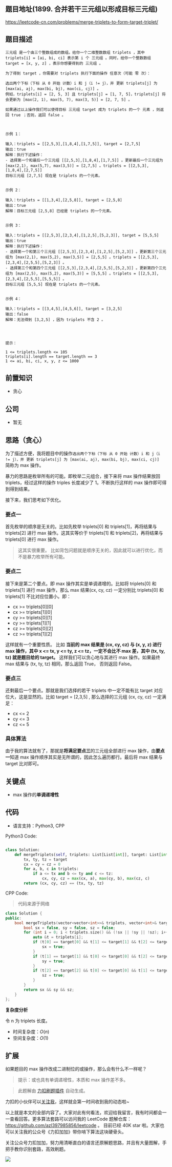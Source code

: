 ## 题目地址(1899. 合并若干三元组以形成目标三元组)

https://leetcode-cn.com/problems/merge-triplets-to-form-target-triplet/

## 题目描述

```
三元组 是一个由三个整数组成的数组。给你一个二维整数数组 triplets ，其中 triplets[i] = [ai, bi, ci] 表示第 i 个 三元组 。同时，给你一个整数数组 target = [x, y, z] ，表示你想要得到的 三元组 。

为了得到 target ，你需要对 triplets 执行下面的操作 任意次（可能 零 次）：

选出两个下标（下标 从 0 开始 计数）i 和 j（i != j），并 更新 triplets[j] 为 [max(ai, aj), max(bi, bj), max(ci, cj)] 。
例如，triplets[i] = [2, 5, 3] 且 triplets[j] = [1, 7, 5]，triplets[j] 将会更新为 [max(2, 1), max(5, 7), max(3, 5)] = [2, 7, 5] 。

如果通过以上操作我们可以使得目标 三元组 target 成为 triplets 的一个 元素 ，则返回 true ；否则，返回 false 。

 

示例 1：

输入：triplets = [[2,5,3],[1,8,4],[1,7,5]], target = [2,7,5]
输出：true
解释：执行下述操作：
- 选择第一个和最后一个三元组 [[2,5,3],[1,8,4],[1,7,5]] 。更新最后一个三元组为 [max(2,1), max(5,7), max(3,5)] = [2,7,5] 。triplets = [[2,5,3],[1,8,4],[2,7,5]]
目标三元组 [2,7,5] 现在是 triplets 的一个元素。


示例 2：

输入：triplets = [[1,3,4],[2,5,8]], target = [2,5,8]
输出：true
解释：目标三元组 [2,5,8] 已经是 triplets 的一个元素。


示例 3：

输入：triplets = [[2,5,3],[2,3,4],[1,2,5],[5,2,3]], target = [5,5,5]
输出：true
解释：执行下述操作：
- 选择第一个和第三个三元组 [[2,5,3],[2,3,4],[1,2,5],[5,2,3]] 。更新第三个三元组为 [max(2,1), max(5,2), max(3,5)] = [2,5,5] 。triplets = [[2,5,3],[2,3,4],[2,5,5],[5,2,3]] 。
- 选择第三个和第四个三元组 [[2,5,3],[2,3,4],[2,5,5],[5,2,3]] 。更新第四个三元组为 [max(2,5), max(5,2), max(5,3)] = [5,5,5] 。triplets = [[2,5,3],[2,3,4],[2,5,5],[5,5,5]] 。
目标三元组 [5,5,5] 现在是 triplets 的一个元素。


示例 4：

输入：triplets = [[3,4,5],[4,5,6]], target = [3,2,5]
输出：false
解释：无法得到 [3,2,5] ，因为 triplets 不含 2 。


 

提示：

1 <= triplets.length <= 105
triplets[i].length == target.length == 3
1 <= ai, bi, ci, x, y, z <= 1000
```

## 前置知识

- 贪心

## 公司

- 暂无

## 思路（贪心）

为了描述方便，我将题目中的操作`选出两个下标（下标 从 0 开始 计数）i 和 j（i != j），并 更新 triplets[j] 为 [max(ai, aj), max(bi, bj), max(ci, cj)] ` 简称为 max 操作。

暴力的思路是枚举所有的可能。即枚举二元组合，接下来将 max 操作结果放回 triplets，经过这样的操作 triples 长度减少了 1。不断执行这样的 max 操作即可得到得到结果。

接下来，我们思考如下优化。

### 要点一

首先枚举的顺序是无关的。比如先枚举 triplets[0] 和 triplets[1]，再将结果与 triplets[2] 进行 max 操作。这其实等价于 triplets[1] 和 triplets[2]，再将结果与 triplets[0] 进行 max 操作。

> 这其实很重要。 比如背包问题就是顺序无关的，因此就可以进行优化，而不是暴力枚举所有可能。

### 要点二

接下来是第二个要点。即 max 操作其实是单调递增的。比如将 triplets[0] 和 triplets[1] 进行 max 操作，那么 max 结果(cx, cy, cz) 一定分别比 triplets[0] 和 triplets[1] 不比对应位置小。即：

- cx >= triplets[0][0]
- cx >= triplets[1][0]
- cy >= triplets[0][1]
- cy >= triplets[1][1]
- cz >= triplets[0][2]
- cz >= triplets[1][2]

这样就有一个重要性质。 比如 **当前的 max 结果是 (cx, cy, cz) 与 (x, y, z) 进行 max 操作，其中 x <= tx, y <= ty, z <= tz，一定不会比不 max 差，其中 (tx, ty, tz) 就是题目给的 target。** 这样我们可以贪心地与其进行 max 操作。如果最终 max 结果与 (tx, ty, tz) 相同，那么返回 True， 否则返回 False。

### 要点三

还剩最后一个要点。那就是我们选择的若干 triplets 中一定不能有比 target 对应位大，这是显然的。比如 target = [2,3,5] , 那么选择的三元组 (cx, cy, cz) 一定满足：

- cx <= 2
- cy <= 3
- cz <= 5

### 具体算法

由于我的算法就有了，那就是**将满足要点三**的三元组全部进行 max 操作，由**要点一**知道 max 操作顺序其实是无所谓的，因此怎么遍历都行。最后将 max 结果与 target 比对即可。

## 关键点

- max 操作的**单调递增性**

## 代码

- 语言支持：Python3, CPP

Python3 Code:

```python

class Solution:
    def mergeTriplets(self, triplets: List[List[int]], target: List[int]) -> bool:
        tx, ty, tz = target
        cx = cy = cz = 0
        for a, b, c in triplets:
            if a <= tx and b <= ty and c <= tz:
                cx, cy, cz = max(cx, a), max(cy, b), max(cz, c)
        return (cx, cy, cz) == (tx, ty, tz)

```

CPP Code:

> 代码来源于网络

```cpp
class Solution {
public:
    bool mergeTriplets(vector<vector<int>>& triplets, vector<int>& target) {
        bool sx = false, sy = false, sz = false;
        for (int i = 0; i < triplets.size() && (!sx || !sy || !sz); i++) {
            auto &t = triplets[i];
            if (t[0] == target[0] && t[1] <= target[1] && t[2] <= target[2]) {
                sx = true;
            }
            if (t[1] == target[1] && t[0] <= target[0] && t[2] <= target[2]) {
                sy = true;
            }
            if (t[2] == target[2] && t[0] <= target[0] && t[1] <= target[1]) {
                sz = true;
            }
        }
        return sx && sy && sz;
    }
};
```

**复杂度分析**

令 n 为 triplets 长度。

- 时间复杂度：$O(n)$
- 空间复杂度：$O(1)$

## 扩展

如果题目的 max 操作改成二进制位的或操作，那么会有什么不一样呢？

> 提示：或也具有单调递增性，本质和 max 操作差不多。

> 此题解由 [力扣刷题插件](https://leetcode-pp.github.io/leetcode-cheat/?tab=solution-template) 自动生成。

力扣的小伙伴可以[关注我](https://leetcode-cn.com/u/fe-lucifer/)，这样就会第一时间收到我的动态啦~

以上就是本文的全部内容了。大家对此有何看法，欢迎给我留言，我有时间都会一一查看回答。更多算法套路可以访问我的 LeetCode 题解仓库：https://github.com/azl397985856/leetcode 。 目前已经 40K star 啦。大家也可以关注我的公众号《力扣加加》带你啃下算法这块硬骨头。

关注公众号力扣加加，努力用清晰直白的语言还原解题思路，并且有大量图解，手把手教你识别套路，高效刷题。

![](https://p.ipic.vip/ztxhe1.jpg)
